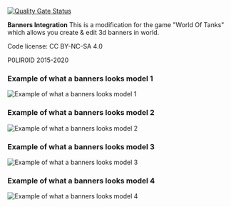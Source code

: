 ﻿
[![Quality Gate Status](https://sonarcloud.io/api/project_badges/measure?project=P0LIR0ID_wot-bannersintegration&metric=alert_status)](https://sonarcloud.io/dashboard?id=P0LIR0ID_wot-bannersintegration)

**Banners Integration** This is a modification for the game "World Of Tanks" which allows you create & edit 3d banners in world.

Code license: CC BY-NC-SA 4.0

P0LIR0ID 2015-2020

### Example of what a banners looks model 1
![Example of what a banners looks model 1](https://static.poliroid.ru/bannersintegration_banner1.jpg)

### Example of what a banners looks model 2
![Example of what a banners looks model 2](https://static.poliroid.ru/bannersintegration_banner2.jpg)

### Example of what a banners looks model 3
![Example of what a banners looks model 3](https://static.poliroid.ru/bannersintegration_banner3.jpg)

### Example of what a banners looks model 4
![Example of what a banners looks model 4](https://static.poliroid.ru/bannersintegration_banner4.jpg)
